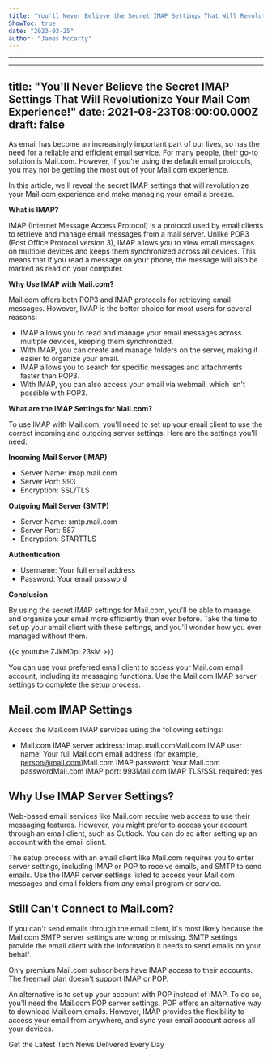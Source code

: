 ```yaml
---
title: "You'll Never Believe the Secret IMAP Settings That Will Revolutionize Your Mail Com Experience!"
ShowToc: true 
date: "2023-03-25"
author: "James Mccarty"
---
```

*****
---
title: "You'll Never Believe the Secret IMAP Settings That Will Revolutionize Your Mail Com Experience!"
date: 2021-08-23T08:00:00.000Z
draft: false
---

As email has become an increasingly important part of our lives, so has the need for a reliable and efficient email service. For many people, their go-to solution is Mail.com. However, if you're using the default email protocols, you may not be getting the most out of your Mail.com experience.

In this article, we'll reveal the secret IMAP settings that will revolutionize your Mail.com experience and make managing your email a breeze.

**What is IMAP?**

IMAP (Internet Message Access Protocol) is a protocol used by email clients to retrieve and manage email messages from a mail server. Unlike POP3 (Post Office Protocol version 3), IMAP allows you to view email messages on multiple devices and keeps them synchronized across all devices. This means that if you read a message on your phone, the message will also be marked as read on your computer.

**Why Use IMAP with Mail.com?**

Mail.com offers both POP3 and IMAP protocols for retrieving email messages. However, IMAP is the better choice for most users for several reasons:

- IMAP allows you to read and manage your email messages across multiple devices, keeping them synchronized.
- With IMAP, you can create and manage folders on the server, making it easier to organize your email.
- IMAP allows you to search for specific messages and attachments faster than POP3.
- With IMAP, you can also access your email via webmail, which isn't possible with POP3.

**What are the IMAP Settings for Mail.com?**

To use IMAP with Mail.com, you'll need to set up your email client to use the correct incoming and outgoing server settings. Here are the settings you'll need:

**Incoming Mail Server (IMAP)**

- Server Name: imap.mail.com
- Server Port: 993
- Encryption: SSL/TLS

**Outgoing Mail Server (SMTP)**

- Server Name: smtp.mail.com
- Server Port: 587
- Encryption: STARTTLS

**Authentication**

- Username: Your full email address
- Password: Your email password

**Conclusion**

By using the secret IMAP settings for Mail.com, you'll be able to manage and organize your email more efficiently than ever before. Take the time to set up your email client with these settings, and you'll wonder how you ever managed without them.

{{< youtube ZJkM0pL23sM >}} 




You can use your preferred email client to access your Mail.com email account, including its messaging functions. Use the Mail.com IMAP server settings to complete the setup process.

 
##   Mail.com IMAP Settings  
 

Access the Mail.com IMAP services using the following settings:

 
- Mail.com IMAP server address: imap.mail.comMail.com IMAP user name: Your full Mail.com email address (for example, person@mail.com)Mail.com IMAP password: Your Mail.com passwordMail.com IMAP port: 993Mail.com IMAP TLS/SSL required: yes

 
##   Why Use IMAP Server Settings?  
 

Web-based email services like Mail.com require web access to use their messaging features. However, you might prefer to access your account through an email client, such as Outlook. You can do so after setting up an account with the email client.

 

The setup process with an email client like Mail.com requires you to enter server settings, including IMAP or POP to receive emails, and SMTP to send emails. Use the IMAP server settings listed to access your Mail.com messages and email folders from any email program or service.

 
##   Still Can't Connect to Mail.com?  
 

If you can't send emails through the email client, it's most likely because the Mail.com SMTP server settings are wrong or missing. SMTP settings provide the email client with the information it needs to send emails on your behalf.

 
Only premium Mail.com subscribers have IMAP access to their accounts. The freemail plan doesn't support IMAP or POP.
 

An alternative is to set up your account with POP instead of IMAP. To do so, you'll need the Mail.com POP server settings. POP offers an alternative way to download Mail.com emails. However, IMAP provides the flexibility to access your email from anywhere, and sync your email account across all your devices.

 

Get the Latest Tech News Delivered Every Day




